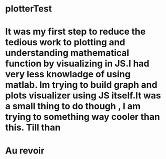 # plotterTest
# It was my first step to reduce the tedious work to plotting and understanding mathematical function by visualizing in JS.I had very less knowladge of using matlab. Im trying to build graph and plots visualizer using JS itself.It was a small thing to do though , I am trying to something way cooler than this. Till than
# Au revoir
 
